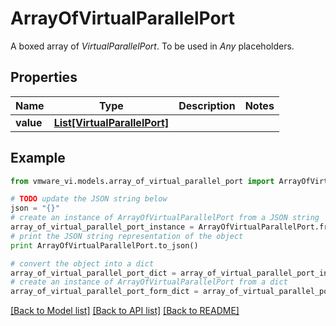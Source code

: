 # ArrayOfVirtualParallelPort

A boxed array of *VirtualParallelPort*. To be used in *Any* placeholders. 

## Properties
Name | Type | Description | Notes
------------ | ------------- | ------------- | -------------
**value** | [**List[VirtualParallelPort]**](VirtualParallelPort.md) |  | 

## Example

```python
from vmware_vi.models.array_of_virtual_parallel_port import ArrayOfVirtualParallelPort

# TODO update the JSON string below
json = "{}"
# create an instance of ArrayOfVirtualParallelPort from a JSON string
array_of_virtual_parallel_port_instance = ArrayOfVirtualParallelPort.from_json(json)
# print the JSON string representation of the object
print ArrayOfVirtualParallelPort.to_json()

# convert the object into a dict
array_of_virtual_parallel_port_dict = array_of_virtual_parallel_port_instance.to_dict()
# create an instance of ArrayOfVirtualParallelPort from a dict
array_of_virtual_parallel_port_form_dict = array_of_virtual_parallel_port.from_dict(array_of_virtual_parallel_port_dict)
```
[[Back to Model list]](../README.md#documentation-for-models) [[Back to API list]](../README.md#documentation-for-api-endpoints) [[Back to README]](../README.md)


